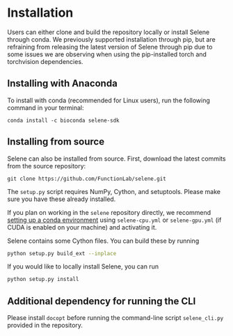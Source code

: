 # Installation

Users can either clone and build the repository locally or install Selene through conda. We previously supported installation through pip, but are refraining from releasing the latest version of Selene through pip due to some issues we are observing when using the pip-installed torch and torchvision dependencies.

## Installing with Anaconda

To install with conda (recommended for Linux users), run the following command in your terminal:
```
conda install -c bioconda selene-sdk
```

## Installing from source

Selene can also be installed from source.
First, download the latest commits from the source repository:
```
git clone https://github.com/FunctionLab/selene.git
```

The `setup.py` script requires NumPy, Cython, and setuptools. Please make sure you have these already installed.

If you plan on working in the `selene` repository directly, we recommend [setting up a conda environment](https://conda.io/docs/user-guide/tasks/manage-environments.html#creating-an-environment-from-an-environment-yml-file) using `selene-cpu.yml` or `selene-gpu.yml` (if CUDA is enabled on your machine) and activating it.

Selene contains some Cython files. You can build these by running
```sh
python setup.py build_ext --inplace
```

If you would like to locally install Selene, you can run
```sh
python setup.py install
```

## Additional dependency for running the CLI 

Please install `docopt` before running the command-line script `selene_cli.py` provided in the repository.
